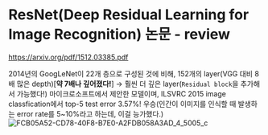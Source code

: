 # ResNet(Deep Residual Learning for Image Recognition) 논문 - review

https://arxiv.org/pdf/1512.03385.pdf

2014년의 GoogLeNet이 22개 층으로 구성된 것에 비해, 152개의 layer(VGG 대비 8배 많은 depth)[**약 7배나 깊어졌다!**] → 훨씬 더 깊은 layer(`Residual block`을 추가해서 가능했다!) 
마이크로소프트에서 제안한 모델이며, ILSVRC 2015 image classfication에서 top-5 test error 3.57%! 우승(인간이 이미지를 인식할 때 발생하는 error rate를 5~10%라고 하는데, 이걸 능가했다.)
![FCB05A52-CD78-40F8-B7E0-A2FDB058A3AD_4_5005_c](https://user-images.githubusercontent.com/47210353/174119326-9d3e4370-900f-49ca-9d9e-282cd2e403b9.jpeg)
